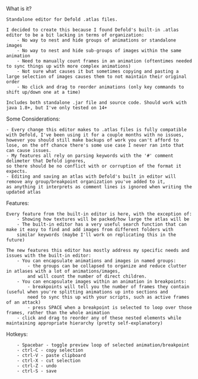 What is it?

	Standalone editor for Defold .atlas files.

	I decided to create this because I found Defold's built-in .atlas editor to be a bit lacking in terms of organization:
		- No way to nest and hide groups of animations or standalone images
		- No way to nest and hide sub-groups of images within the same animation
		- Need to manually count frames in an animation (oftentimes needed to sync things up with more complex animations)
		- Not sure what causes it but sometimes copying and pasting a large selection of images causes them to not maintain their original order
		- No click and drag to reorder animations (only key commands to shift up/down one at a time)
		
	Includes both standalone .jar file and source code. Should work with java 1.8+, but I've only tested on 14+
	
Some Considerations:

	- Every change this editor makes to .atlas files is fully compatible with Defold, I've been using it for a couple months with no issues, 
	however you should still make backups of work you can't afford to lose, on the off chance there's some use case I never ran into that can cause issues. 
	- My features all rely on parsing keywords with the '#' comment delimeter that Defold ignores, 
	so there should be no conflict with or corruption of the format it expects.
	- Editing and saving an atlas with Defold's built in editor will remove any group/breakpoint organization you've added to it, 
	as anything it interprets as comment lines is ignored when writing the updated atlas
	

Features:

	Every feature from the built-in editor is here, with the exception of:
		- Showing how textures will be packed/how large the atlas will be 
		- The built-in editor has a very useful search function that can make it easy to find and add images from different folders with 
		similar keywords (maybe I'll work on replicating this in the future)
	
	The new features this editor has mostly address my specific needs and issues with the built-in editor:
		- You can encapsulate animations and images in named groups:
			- the groups can be collapsed to organize and reduce clutter in atlases with a lot of animations/images, 
			and will count the number of direct children.
		- You can encapsulate images within an animation in breakpoints:
			- breakpoints will tell you the number of frames they contain (useful when you're splitting animations up into sections and 
			need to sync this up with your scripts, such as active frames of an attack)
			- press SPACE when a breakpoint is selected to loop over those frames, rather than the whole animation
		- click and drag to reorder any of these nested elements while maintaining appropriate hierarchy (pretty self-explanatory)
		
Hotkeys:

		- Spacebar - toggle preview loop of selected animation/breakpoint
		- ctrl-C - copy selection 
		- ctrl-V - paste clipboard
		- ctrl-X - cut selection 
		- ctrl-Z - undo
		- ctrl-S - save
